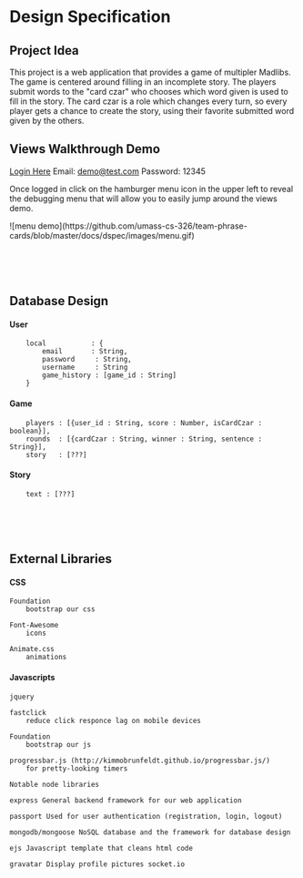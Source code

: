 # Design Specification

## Project Idea

This project is a web application that provides a game of multipler Madlibs. The game is centered around filling in an incomplete story. The players submit words to the "card czar" who chooses which word given is used to fill in the story. The card czar is a role which changes every turn, so every player gets a chance to create the story, using their favorite submitted word given by the others.
 

## Views Walkthrough Demo

[Login Here](https://powerful-sands-7248.herokuapp.com/) Email: demo@test.com  Password: 12345
<p>Once logged in click on the hamburger menu icon in the upper left to reveal the debugging menu that will allow you to easily jump around the views demo.</p>
![menu demo](https://github.com/umass-cs-326/team-phrase-cards/blob/master/docs/dspec/images/menu.gif)

<br><br><br>
## Database Design

#### User

		local	        : {
			email	    : String,
			password     : String,
			username     : String
			game_history : [game_id : String]
		}


#### Game

		players : [{user_id : String, score : Number, isCardCzar : boolean}],
		rounds  : [{cardCzar : String, winner : String, sentence : String}],
		story   : [???]



#### Story

		text : [???]


<br><br><br>
## External Libraries

#### CSS

	Foundation
		bootstrap our css

	Font-Awesome
		icons

	Animate.css
		animations


#### Javascripts

	jquery

	fastclick
		reduce click responce lag on mobile devices

	Foundation
		bootstrap our js

	progressbar.js (http://kimmobrunfeldt.github.io/progressbar.js/)
		for pretty-looking timers
	
	Notable node libraries 
	
	express General backend framework for our web application
	
	passport Used for user authentication (registration, login, logout) 

	mongodb/mongoose NoSQL database and the framework for database design 

	ejs Javascript template that cleans html code 

	gravatar Display profile pictures socket.io
